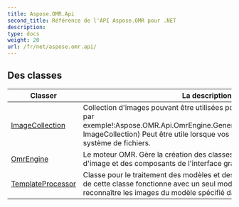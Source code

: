 ```yaml
---
title: Aspose.OMR.Api
second_title: Référence de l'API Aspose.OMR pour .NET
description: 
type: docs
weight: 20
url: /fr/net/aspose.omr.api/
---
```



## Des classes

| Classer | La description |
| --- | --- |
| [ImageCollection](./imagecollection/) | Collection d'images pouvant être utilisées pour la génération de modèles. par exemple!:Aspose.OMR.Api.OmrEngine.GenerateTemplate(MemoryStream, ImageCollection) Peut être utile lorsque vos images ne sont pas dans le système de fichiers. |
| [OmrEngine](./omrengine/) | Le moteur OMR. Gère la création des classes de traitement de modèle et d'image et des composants de l'interface graphique. |
| [TemplateProcessor](./templateprocessor/) | Classe pour le traitement des modèles et des images.  Chaque instance de cette classe fonctionne avec un seul modèle OMR. Elle est capable de reconnaître les images du modèle spécifié dans le constructeur. |


